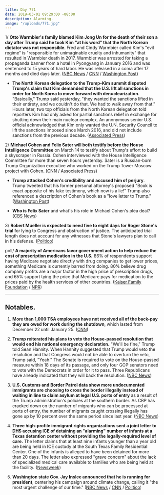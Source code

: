 ```yaml
---
title: Day 771
date: 2019-03-01 09:29:00 -08:00
description: Alarming.
image: "/uploads/771.jpg"
---
```


1/ **Otto Warmbier's family blamed Kim Jong Un for the death of their son a day after Trump said he took Kim "at his word" that the North Korean dictator was not responsible**. Fred and Cindy Warmbier called Kim's "evil regime" is "responsible for unimaginable cruelty and inhumanity" that resulted in Warmbier death in 2017. Warmbier was arrested for taking a propaganda banner from a hotel in Pyongyang in January 2016 and was sentenced to 15 years of hard labor. He was released in a coma after 17 months and died days later. ([NBC News](https://www.nbcnews.com/news/us-news/contradicting-trump-otto-warmbier-s-parents-blame-north-korean-leader-n978106) / [CNN](https://www.cnn.com/2019/03/01/politics/otto-warmbier-family-trump-north-korea/index.html) / [Washington Post](https://www.washingtonpost.com/politics/otto-warmbiers-family-responds-to-trumps-defense-of-kim-jong-un-saying-kims-evil-regime-is-responsible-for-their-sons-death/2019/03/01/294898c4-3c32-11e9-a2cd-307b06d0257b_story.html))

* **The North Korean delegation to the Trump-Kim summit disputed Trump's claim that Kim demanded that the U.S. lift all sanctions in order for North Korea to move forward with denuclearization.** "Basically," Trump said yesterday, "they wanted the sanctions lifted in their entirety, and we couldn't do that. We had to walk away from that." Hours later, two top officials from the North Korean delegation told reporters Kim had only asked for partial sanctions relief in exchange for shutting down their main nuclear complex. An anonymous senior U.S. official acknowledged that Kim only wanted the U.N. Security Council to lift the sanctions imposed since March 2016, and did not include sanctions from the previous decade. ([Associated Press](https://apnews.com/85250b96c38b4a238139e753302d9742))

2/ **Michael Cohen and Felix Sater will both testify before the House Intelligence Committee** on March 14 to testify about Trump's effort to build a skyscraper in Russia. Cohen interviewed with the House Intelligence Committee for more than seven hours yesterday. Sater is a Russian-born Trump Organization executive who worked on the Trump Tower Moscow project with Cohen. ([CNN](https://www.cnn.com/2019/02/28/politics/michael-cohen-testimony-house-intelligence-committee/index.html) / [Associated Press](https://apnews.com/9d88f2059f9d4f69b4e0f66fa108099a))

* **Trump attacked Cohen's credibility and accused him of perjury**. Trump tweeted that his former personal attorney's proposed "Book is exact opposite of his fake testimony, which now is a lie!" Trump also referenced a description of Cohen's book as a "love letter to Trump." ([Washington Post](https://www.washingtonpost.com/politics/trump-lambastes-cohen-pointing-to-reportedly-favorable-book-written-by-his-former-lawyer/2019/03/01/65f77998-3c23-11e9-a2cd-307b06d0257b_story.html))

* **Who is Felix Sater** and what's his role in Michael Cohen's plea deal? ([CBS News](https://www.cbsnews.com/news/who-is-felix-sater-and-whats-his-role-in-michael-cohens-plea-deal/))

3/ **Robert Mueller is expected to need five to eight days for Roger Stone's trial** for lying to Congress and obstruction of justice. The anticipated trial length does not account for any witnesses that Stone's lawyers plan to call in his defense. ([Politico](https://www.politico.com/story/2019/03/01/mueller-roger-stone-trial-1198526))

poll/ **A majority of Americans favor government action to help reduce the cost of prescription medication in the U.S.** 86% of respondents support having Medicare negotiate directly with drug companies to get lower prices, something Medicare is currently barred from doing. 80% believe drug company profits are a major factor in the high price of prescription drugs, and 65% support tying the price that Medicare pays for medication to the prices paid by the health services of other countries. ([Kaiser Family Foundation](https://www.kff.org/health-reform/poll-finding/kff-health-tracking-poll-february-2019-prescription-drugs/) / [NPR](https://www.npr.org/sections/health-shots/2019/03/01/699086303/poll-americans-support-government-action-to-curb-prescription-drug-prices))

---

## Notables.

1. **More than 1,000 TSA employees have not received all of the back-pay they are owed for work during the shutdown**, which lasted from December 22 until January 25. ([CNN](https://www.cnn.com/2019/03/01/politics/tsa-back-pay-shutdown/index.html))

2. **Trump reiterated his plans to veto the House-passed resolution that would end his national emergency declaration.** "We'll be fine," Trump told Sean Hannity. When Hannity suggested that Trump would veto the resolution and that Congress would not be able to overturn the veto, Trump said, "Yeah." The Senate is required to vote on the House-passed measure within 18 days of its passage, and only four GOP senators need to vote with the Democrats in order for it to pass. Three Republicans have already indicated that they will back the resolution. ([NBC News](https://www.nbcnews.com/politics/politics-news/trump-says-he-will-veto-resolution-terminating-national-emergency-n977991))

3. **U.S. Customs and Border Patrol data show more undocumented immigrants are choosing to cross the border illegally instead of waiting in line to claim asylum at legal U.S. ports of entry** as a result of the Trump administration's policies at the southern border. As CBP has cracked down on the number of migrants who can be processed at ports of entry, the number of migrants caught crossing illegally has gone up by 10 percent over the same period since last year. ([NBC News](https://www.nbcnews.com/politics/immigration/trump-restricted-flow-border-more-migrants-trying-sneak-through-undetected-n976356))

4. **Three high-profile immigrant rights organizations sent a joint letter to DHS accusing ICE of detaining an "alarming" number of infants at a Texas detention center without providing the legally-required level of care.** The letter claims that at least nine infants younger than a year old are being held in ICE custody at the South Texas Family Residential Center. One of the infants is alleged to have been detained for more than 20 days. The letter also expressed "grave concern" about the lack of specialized medical care available to families who are being held at the facility. ([Newsweek](https://www.newsweek.com/ice-detaining-alarming-number-infants-young-5-years-old-immigration-groups-1348648))

5. **Washington state Gov. Jay Inslee announced that he is running for president**, centering his campaign around climate change, calling it "the most urgent challenge of our time." ([NBC News](https://www.nbcnews.com/politics/2020-election/washington-gov-inslee-enters-presidential-race-climate-change-his-focus-n977981) / [CNN](https://www-m.cnn.com/2019/03/01/politics/inslee-2020-presidential-campaign/index.html) / [Politico](https://www.politico.com/story/2019/03/01/washington-governor-jay-inslee-launches-2020-presidential-campaign-1197170))